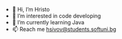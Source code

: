 - 👋 Hi, I’m Hristo
- 👀 I’m interested in code developing
- 🌱 I’m currently learning Java
- 📫 Reach me hsivov@students.softuni.bg

<!---
hsivov/hsivov is a ✨ special ✨ repository because its `README.md` (this file) appears on your GitHub profile.
You can click the Preview link to take a look at your changes.
--->
